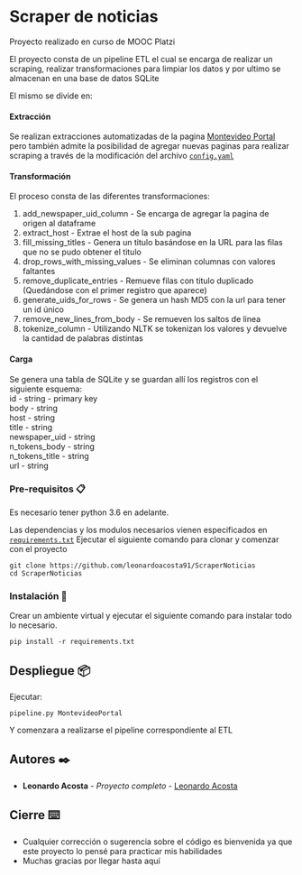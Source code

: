 # Scraper de noticias 

Proyecto realizado en curso de MOOC Platzi

El proyecto consta de un pipeline ETL el cual se encarga de realizar un scraping, realizar transformaciones para limpiar los datos y por ultimo se almacenan en una base de datos SQLite

El mismo se divide en:
#### Extracción
Se realizan extracciones automatizadas de la pagina [Montevideo Portal](https://www.montevideo.com.uy/index.html) pero también admite la posibilidad de agregar nuevas paginas para realizar scraping a través de la modificación del archivo [`config.yaml`](https://github.com/leonardoacosta91/InstagramChatbot/blob/master/extract/config.yaml)

#### Transformación
El proceso consta de las diferentes transformaciones:
1) add_newspaper_uid_column - Se encarga de agregar la pagina de origen al dataframe
2) extract_host - Extrae el host de la sub pagina
3) fill_missing_titles - Genera un titulo basándose en la URL para las filas que no se pudo obtener el titulo
4) drop_rows_with_missing_values - Se eliminan columnas con valores faltantes
5) remove_duplicate_entries - Remueve filas con titulo duplicado (Quedándose con el primer registro que aparece)
6) generate_uids_for_rows - Se genera un hash MD5 con la url para tener un id único
7) remove_new_lines_from_body - Se remueven los saltos de linea
8) tokenize_column - Utilizando NLTK se tokenizan los valores y devuelve la cantidad de palabras distintas

#### Carga
Se genera una tabla de SQLite y se guardan allí los registros con el siguiente esquema:\
id - string - primary key\
body - string\
host - string\
title - string\
newspaper_uid - string\
n_tokens_body - string\
n_tokens_title - string\
url - string

### Pre-requisitos 📋
Es necesario tener python 3.6 en adelante.

Las dependencias y los modulos necesarios vienen especificados en [`requirements.txt`](https://github.com/leonardoacosta91/ScraperNoticias/blob/master/requirements.txt)
Ejecutar el siguiente comando para clonar y comenzar con el proyecto

```
git clone https://github.com/leonardoacosta91/ScraperNoticias
cd ScraperNoticias
```

### Instalación 🔧

Crear un ambiente virtual y ejecutar el siguiente comando para instalar todo lo necesario.
```
pip install -r requirements.txt
```
## Despliegue 📦

Ejecutar:
```
pipeline.py MontevideoPortal
```
Y comenzara a realizarse el pipeline correspondiente al ETL

## Autores ✒️


* **Leonardo Acosta** - *Proyecto completo* - [Leonardo Acosta](https://github.com/leonardoacosta91)

## Cierre ⌨️

* Cualquier corrección o sugerencia sobre el código es bienvenida ya que este proyecto lo pensé para practicar mis habilidades
* Muchas gracias por llegar hasta aquí